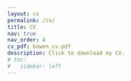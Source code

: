 ```yaml
---
layout: cv
permalink: /cv/
title: CV
nav: true
nav_order: 4
cv_pdf: bowen_cv.pdf
description: Click to download my CV.
# toc:
#   sidebar: left
---
```

